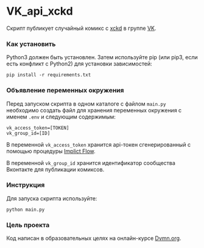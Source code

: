 # VK_api_xckd
Скрипт публикует случайный комикс с [xckd](https://xkcd.com/) в группе [VK](https://vk.com/public210037951).

### Как установить

Python3 должен быть установлен. Затем используйте pip (или pip3, если есть конфликт с Python2) для установки зависимостей:
```
pip install -r requirements.txt
```

### Объявление переменных окружения

Перед запуском скрипта в одном каталоге с файлом `main.py` необходимо создать файл для хранения переменных окружения 
с именем `.env` и следующим содержимым:
```
vk_access_token=[TOKEN]
vk_group_id=[ID]
```
В переменной `vk_access_token` хранится api-токен сгенерированный с помощью процедуры [Implict Flow](https://vk.com/dev/implicit_flow_user).

В переменной `vk_group_id` хранится идентификатор сообщества Вконтакте для публикации комиксов.


### Инструкция

Для запуска скрипта используйте:
```
python main.py
```

### Цель проекта

Код написан в образовательных целях на онлайн-курсе [Dvmn.org](https://dvmn.org/).
